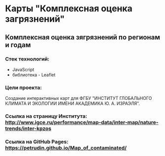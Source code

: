 
# Карты "Комплексная оценка загрязнений"
## Комплексная оценка зягрязнений по регионам и годам
### Стек технологий:
* JavaScript
* библиотека - Leaflet
### Цели проекта:
Создание интерактивных карт для ФГБУ "ИНСТИТУТ ГЛОБАЛЬНОГО КЛИМАТА И ЭКОЛОГИИ ИМЕНИ АКАДЕМИКА Ю. А. ИЗРАЭЛЯ". 
### Ссылка на страницу Института: <http://www.igce.ru/performance/map-data/inter-map/nature-trends/inter-kpzos>
### Ссылка на GitHub Pages: <https://petrudin.github.io/Map_of_contaminated/>


